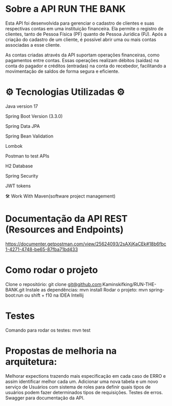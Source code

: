 # Sobre a API RUN THE BANK

Esta API foi desenvolvida para gerenciar o cadastro de clientes e suas respectivas contas em uma instituição financeira. Ela permite o registro de clientes, tanto de Pessoa Física (PF) quanto de Pessoa Jurídica (PJ). Após a criação do cadastro de um cliente, é possível abrir uma ou mais contas associadas a esse cliente.

As contas criadas através da API suportam operações financeiras, como pagamentos entre contas. Essas operações realizam débitos (saídas) na conta do pagador e créditos (entradas) na conta do recebedor, facilitando a movimentação de saldos de forma segura e eficiente.

# ⚙ Tecnologias Utilizadas ⚙
Java version 17

Spring Boot Version (3.3.0)

Spring Data JPA

Spring Bean Validation

Lombok

Postman to test APIs

H2 Database

Spring Security

JWT tokens

🛠 Work With Maven(software project management)

# Documentação da API REST (Resources and Endpoints)
https://documenter.getpostman.com/view/25624093/2sAXjKaCEk#18b6fbc1-4271-4748-be65-87fba71bd433



# Como rodar o projeto

Clone o repositório: git clone git@github.com:Kaminskifking/RUN-THE-BANK.git
Instale as dependências: mvn install
Rodar o projeto: mvn spring-boot:run ou shift + f10 na IDEA Intellij

# Testes
Comando para rodar os testes: mvn test

# Propostas de melhoria na arquitetura:
Melhorar expections trazendo mais especificação em cada caso de ERRO e assim identificar melhor cada um.
Adicionar uma nova tabela e um novo serviço de Usuários com sistema de roles para definir quais tipos de usuários podem fazer determinados tipos de requisições.
Testes de erros.
Swagger para documentação da API.
